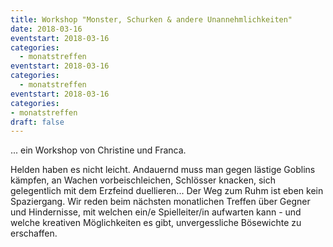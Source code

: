 ```yaml
---
title: Workshop "Monster, Schurken & andere Unannehmlichkeiten" 
date: 2018-03-16
eventstart: 2018-03-16
categories:
  - monatstreffen
eventstart: 2018-03-16
categories:
  - monatstreffen
eventstart: 2018-03-16
categories:
- monatstreffen
draft: false
---
```

... ein Workshop von Christine und Franca.

Helden haben es nicht leicht.
Andauernd muss man gegen lästige Goblins kämpfen, an Wachen vorbeischleichen, Schlösser knacken, sich gelegentlich mit dem Erzfeind duellieren...
Der Weg zum Ruhm ist eben kein Spaziergang.
Wir reden beim nächsten monatlichen Treffen über Gegner und Hindernisse, mit welchen ein/e Spielleiter/in aufwarten kann - und welche kreativen Möglichkeiten es gibt, unvergessliche Bösewichte zu erschaffen.

